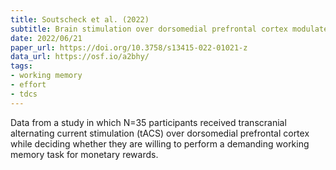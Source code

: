 ```yaml
---
title: Soutscheck et al. (2022)
subtitle: Brain stimulation over dorsomedial prefrontal cortex modulates effort-based decision making
date: 2022/06/21
paper_url: https://doi.org/10.3758/s13415-022-01021-z
data_url: https://osf.io/a2bhy/
tags:
- working memory
- effort
- tdcs
---
```


Data from a study in which N=35 participants received transcranial alternating current stimulation (tACS) over dorsomedial prefrontal cortex while deciding whether they are willing to perform a demanding working memory task for monetary rewards.

